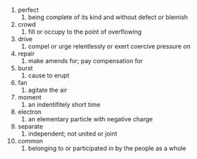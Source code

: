 1. perfect
	1. being complete of its kind and without defect or blemish
2. crowd
	1. fill or occupy to the point of overflowing
3. drive
	1. compel or urge relentlessly or exert coercive pressure on
4. repair
	1. make amends for; pay compensation for
5. burst
	1. cause to erupt 
6. fan
	1. agitate the air
7. moment
	1. an indentifitely short time
8. electron
	1. an elementary particle with negative charge
9. separate
	1. independent; not united or joint
10. common
	1. belonging to or participated in by the people as a whole